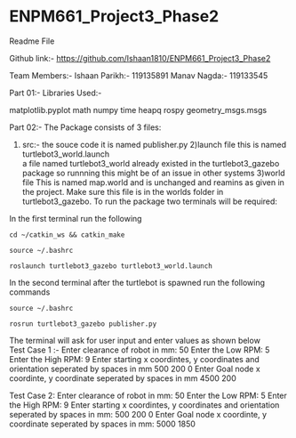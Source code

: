 # ENPM661_Project3_Phase2

Readme File

Github link:- https://github.com/Ishaan1810/ENPM661_Project3_Phase2

Team Members:-
Ishaan Parikh:- 119135891
Manav Nagda:- 119133545

Part 01:-
Libraries Used:-

matplotlib.pyplot
math
numpy
time
heapq
rospy
geometry_msgs.msgs


Part 02:-
The Package consists of 3 files:
1) src:- the souce code
	it is named publisher.py
2)launch file
	this is named turtlebot3_world.launch  
	a file named turtlebot3_world already existed in the turtlebot3_gazebo package so runnning this 	might be of an issue in other systems
3)world file
	This is named map.world and is unchanged and reamins as given in the project.
	Make sure this file is in the worlds folder in turtlebot3_gazebo.
To run the package two terminals will be required:

  In the first terminal run the following 
  
    cd ~/catkin_ws && catkin_make
    
    source ~/.bashrc
    
    roslaunch turtlebot3_gazebo turtlebot3_world.launch
    
  In the second terminal after the turtlebot is spawned  run the following commands
    
    source ~/.bashrc
    
    rosrun turtlebot3_gazebo publisher.py
    
The terminal will ask for user input and enter values as shown below  
Test Case 1 :-
Enter clearance of robot in mm: 50
Enter the Low RPM: 5
Enter the High RPM: 9
Enter starting x coordintes, y coordinates and orientation seperated by spaces in mm 500 200 0
Enter Goal node x coordinte, y coordinate seperated by spaces in mm 4500 200


Test Case 2:
Enter clearance of robot in mm: 50
Enter the Low RPM: 5
Enter the High RPM: 9
Enter starting x coordintes, y coordinates and orientation seperated by spaces in mm: 500 200 0
Enter Goal node x coordinte, y coordinate seperated by spaces in mm: 5000 1850

      

    
